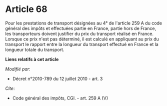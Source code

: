 # Article 68

Pour les prestations de transport désignées au 4° de l'article 259 A du code général des impôts et effectuées partie en
France, partie hors de France, les transporteurs doivent justifier du prix du transport réalisé en France. Lorsque ce prix
n'est pas déterminé, il est calculé en appliquant au prix du transport le rapport entre la longueur du transport effectué en
France et la longueur totale du transport.

**Liens relatifs à cet article**

_Modifié par_:

  - Décret n°2010-789 du 12 juillet 2010 - art. 3

_Cite_:

  - Code général des impôts, CGI. - art. 259 A (V)
